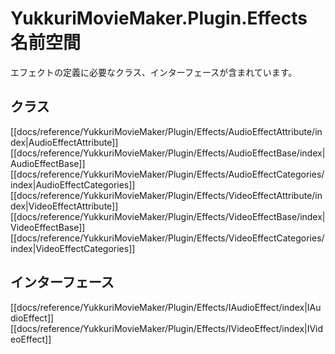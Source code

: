 # YukkuriMovieMaker.Plugin.Effects 名前空間

エフェクトの定義に必要なクラス、インターフェースが含まれています。
## クラス

[[docs/reference/YukkuriMovieMaker/Plugin/Effects/AudioEffectAttribute/index|AudioEffectAttribute]]
[[docs/reference/YukkuriMovieMaker/Plugin/Effects/AudioEffectBase/index|AudioEffectBase]]
[[docs/reference/YukkuriMovieMaker/Plugin/Effects/AudioEffectCategories/index|AudioEffectCategories]]
[[docs/reference/YukkuriMovieMaker/Plugin/Effects/VideoEffectAttribute/index|VideoEffectAttribute]]
[[docs/reference/YukkuriMovieMaker/Plugin/Effects/VideoEffectBase/index|VideoEffectBase]]
[[docs/reference/YukkuriMovieMaker/Plugin/Effects/VideoEffectCategories/index|VideoEffectCategories]]
## インターフェース
[[docs/reference/YukkuriMovieMaker/Plugin/Effects/IAudioEffect/index|IAudioEffect]]
[[docs/reference/YukkuriMovieMaker/Plugin/Effects/IVideoEffect/index|IVideoEffect]]